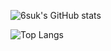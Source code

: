 ![6suk's GitHub stats](https://github-readme-stats.vercel.app/api?username=6suk&show_icons=true&theme=radical)

![Top Langs](https://github-readme-stats.vercel.app/api/top-langs/?username=6suk&layout=compact&theme=radical)
